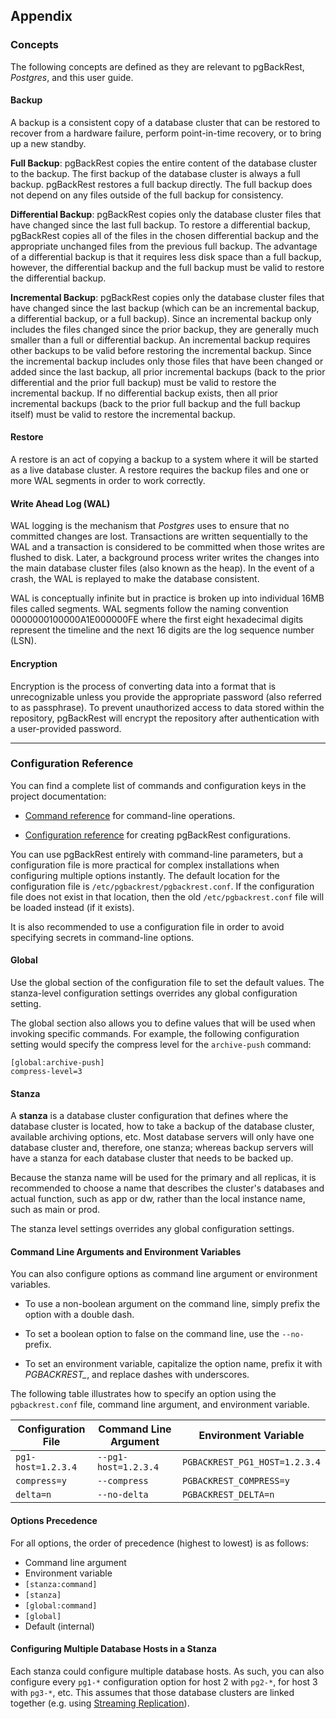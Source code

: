 ## Appendix

### Concepts

The following concepts are defined as they are relevant to pgBackRest, _Postgres_, and this user guide.

#### Backup

A backup is a consistent copy of a database cluster that can be restored to recover from a hardware failure, perform point-in-time recovery, or to bring up a new standby.

**Full Backup**: pgBackRest copies the entire content of the database cluster to the backup. The first backup of the database cluster is always a full backup. pgBackRest restores a full backup directly. The full backup does not depend on any files outside of the full backup for consistency.

**Differential Backup**: pgBackRest copies only the database cluster files that have changed since the last full backup. To restore a differential backup, pgBackRest copies all of the files in the chosen differential backup and the appropriate unchanged files from the previous full backup. The advantage of a differential backup is that it requires less disk space than a full backup, however, the differential backup and the full backup must be valid to restore the differential backup.

**Incremental Backup**: pgBackRest copies only the database cluster files that have changed since the last backup (which can be an incremental backup, a differential backup, or a full backup). Since an incremental backup only includes the files changed since the prior backup, they are generally much smaller than a full or differential backup. An incremental backup requires other backups to be valid before restoring the incremental backup. Since the incremental backup includes only those files that have been changed or added since the last backup, all prior incremental backups (back to the prior differential and the prior full backup) must be valid to restore the incremental backup. If no differential backup exists, then all prior incremental backups (back to the prior full backup and the full backup itself) must be valid to restore the incremental backup.

#### Restore

A restore is an act of copying a backup to a system where it will be started as a live database cluster. A restore requires the backup files and one or more WAL segments in order to work correctly.

#### Write Ahead Log (WAL)

WAL logging is the mechanism that _Postgres_ uses to ensure that no committed changes are lost. Transactions are written sequentially to the WAL and a transaction is considered to be committed when those writes are flushed to disk. Later, a background process writer writes the changes into the main database cluster files (also known as the heap). In the event of a crash, the WAL is replayed to make the database consistent.

WAL is conceptually infinite but in practice is broken up into individual 16MB files called segments. WAL segments follow the naming convention 0000000100000A1E000000FE where the first eight hexadecimal digits represent the timeline and the next 16 digits are the log sequence number (LSN).

#### Encryption

Encryption is the process of converting data into a format that is unrecognizable unless you provide the appropriate password (also referred to as passphrase). To prevent unauthorized access to data stored within the repository, pgBackRest will encrypt the repository after authentication with a user-provided password.

---

### Configuration Reference

You can find a complete list of commands and configuration keys in the project documentation:

- [Command reference](http://www.pgbackrest.org/command.html) for command-line operations.

- [Configuration reference](http://www.pgbackrest.org/configuration.html) for creating pgBackRest configurations.

You can use pgBackRest entirely with command-line parameters, but a configuration file is more practical for complex installations when configuring multiple options instantly. The default location for the configuration file is `/etc/pgbackrest/pgbackrest.conf`. If the configuration file does not exist in that location, then the old `/etc/pgbackrest.conf` file will be loaded instead (if it exists).

It is also recommended to use a configuration file in order to avoid specifying secrets in command-line options.

#### Global

Use the global section of the configuration file to set the default values. The stanza-level configuration settings overrides any global configuration setting. 

The global section also allows you to define values that will be used when invoking specific commands. For example, the following configuration setting would specify the compress level for the `archive-push` command:

```
[global:archive-push]
compress-level=3
```

#### Stanza

A **stanza** is a database cluster configuration that defines where the database cluster is located, how to take a backup of the database cluster, available archiving options, etc. Most database servers will only have one database cluster and, therefore, one stanza; whereas backup servers will have a stanza for each database cluster that needs to be backed up.

Because the stanza name will be used for the primary and all replicas, it is recommended to choose a name that describes the cluster's databases and actual function, such as app or dw, rather than the local instance name, such as main or prod.

The stanza level settings overrides any global configuration settings.

#### Command Line Arguments and Environment Variables

You can also configure options as command line argument or environment variables.

- To use a non-boolean argument on the command line, simply prefix the option with a double dash.

- To set a boolean option to false on the command line, use the `--no-` prefix.

- To set an environment variable, capitalize the option name, prefix it with *PGBACKREST_*, and replace dashes with underscores.

The following table illustrates how to specify an option using the `pgbackrest.conf` file, command line argument, and environment variable.

| Configuration File        | Command Line Argument | Environment Variable          |
|---------------------------|-----------------------|-------------------------------|
| `pg1-host=1.2.3.4`        | `--pg1-host=1.2.3.4`  | `PGBACKREST_PG1_HOST=1.2.3.4` |
| `compress=y`              | `--compress`          | `PGBACKREST_COMPRESS=y`       |
| `delta=n`                 | `--no-delta`          | `PGBACKREST_DELTA=n`          |

#### Options Precedence

For all options, the order of precedence (highest to lowest) is as follows:

- Command line argument
- Environment variable
- `[stanza:command]`
- `[stanza]`
- `[global:command]`
- `[global]`
- Default (internal)

#### Configuring Multiple Database Hosts in a Stanza

Each stanza could configure multiple database hosts. As such, you can also configure every `pg1-*` configuration option for host 2 with `pg2-*`, for host 3 with `pg3-*`, etc. This assumes that those database clusters are linked together (e.g. using [Streaming Replication](https://www.postgresql.org/docs/current/warm-standby.html#STREAMING-REPLICATION)).
